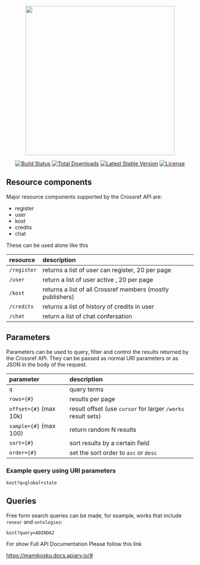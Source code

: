 <p align="center"><img src="https://res.cloudinary.com/dtfbvvkyp/image/upload/v1566331377/laravel-logolockup-cmyk-red.svg" width="400"></p>

<p align="center">
<a href="https://travis-ci.org/laravel/framework"><img src="https://travis-ci.org/laravel/framework.svg" alt="Build Status"></a>
<a href="https://packagist.org/packages/laravel/framework"><img src="https://poser.pugx.org/laravel/framework/d/total.svg" alt="Total Downloads"></a>
<a href="https://packagist.org/packages/laravel/framework"><img src="https://poser.pugx.org/laravel/framework/v/stable.svg" alt="Latest Stable Version"></a>
<a href="https://packagist.org/packages/laravel/framework"><img src="https://poser.pugx.org/laravel/framework/license.svg" alt="License"></a>
</p>

## Resource components
Major resource components supported by the Crossref API are:

- register
- user
- kost
- credits
- chat

These can be used alone like this

| resource      | description                       |
|:--------------|:----------------------------------|
| `/register`      | returns a list of user can register, 20 per page
| `/user`    | return a list of user active , 20 per page
| `/kost` | returns a list of all Crossref members (mostly publishers) |
| `/credits`      | returns a list of history of credits in user |
| `/chat`  | return a list of chat confersation



## Parameters

Parameters can be used to query, filter and control the results returned by the Crossref API. They can be passed as normal URI parameters or as JSON in the body of the request.

| parameter                    | description                 |
|:-----------------------------|:----------------------------|
| `q`                      | query terms |
| `rows={#}`                   | results per page |
| `offset={#}` (max 10k)               | result offset (use `cursor` for larger `/works` result sets)  |
| `sample={#}` (max 100)                | return random N results |
| `sort={#}`                   | sort results by a certain field |
| `order={#}`                  | set the sort order to `asc` or `desc` |


### Example query using URI parameters

    kost?q=global+state

## Queries

Free form search queries can be made, for example, works that include `renear` and `ontologies`:

    kost?query=ADINDA2

For show Full API Documentation Please follow this link
    
https://mamikosku.docs.apiary.io/#